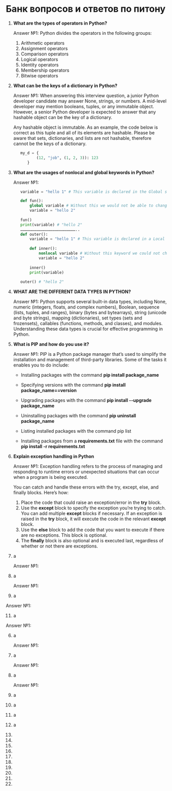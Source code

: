 # Банк вопросов и ответов по питону

1. **What are the types of operators in Python?**

   Answer №1: Python divides the operators in the following groups:
    1. Arithmetic operators
    2. Assignment operators
    3. Comparison operators
    4. Logical operators
    5. Identity operators
    6. Membership operators
    7. Bitwise operators

2. **What can be the keys of a dictionary in Python?**

   Answer №1: When answering this interview question, a junior Python developer candidate may answer None, strings, or numbers. A mid-level developer may mention booleans, tuples, or any immutable object. However, a senior Python developer is expected to answer that any hashable object can be the key of a dictionary.

   Any hashable object is immutable. As an example, the code below is correct as this tuple and all of its elements are hashable. Please be aware that sets, dictionaries, and lists are not hashable, therefore cannot be the keys of a dictionary. 

   ```python 
      my_d = {
             (12, "job", (1, 2, 3)): 123
         }
   ```

3. **What are the usages of nonlocal and global keywords in Python?**
     
   Answer №1: 
   ```python 
      variable = "hello 1" # This variable is declared in the Global scope

      def fun():
          global variable # Without this we would not be able to change the variable value
          variable = "hello 2"
          
      fun()
      print(variable) # "hello 2"
      ………………………………………………………………..
      def outer():
          variable = "hello 1" # This variable is declared in a Local scope
          
          def inner():
              nonlocal variable # Without this keyword we could not change the variable value
              variable = "hello 2"
          
          inner()
          print(variable)
          
      outer() # "hello 2"
   ```

4. **WHAT ARE THE DIFFERENT DATA TYPES IN PYTHON?**
    
    Answer №1: Python supports several built-in data types, including None, numeric (integers, floats, and complex numbers), Boolean, sequence (lists, tuples, and ranges), binary (bytes and bytearrays), string (unicode and byte strings), mapping (dictionaries), set types (sets and frozensets), callables (functions, methods, and classes), and modules. Understanding these data types is crucial for effective programming in Python.

 
5. **What is PIP and how do you use it?**

   Answer №1: PIP is a Python package manager that’s used to simplify the installation and management of third-party libraries. Some of the tasks it enables you to do include: 

   - Installing packages with the command **pip install package_name**
   
   - Specifying versions with the command **pip install package_name==version**
   
   - Upgrading packages with the command **pip install --upgrade package_name** 
   
   - Uninstalling packages with the command **pip uninstall package_name**
   
   - Listing installed packages with the command pip list
   
   - Installing packages from a **requirements.txt** file with the command **pip install -r requirements.txt**

6. **Explain exception handling in Python**

   Answer №1: Exception handling refers to the process of managing and responding to runtime errors or unexpected situations that can occur when a program is being executed. 

   You can catch and handle these errors with the try, except, else, and finally blocks. Here’s how: 
   1. Place the code that could raise an exception/error in the **try** block.
   2. Use the **except** block to specify the exception you’re trying to catch. You can add multiple **except** blocks if necessary. If an exception is raised in the **try** block, it will execute the code in the relevant **except** block.
   3. Use the **else** block to add the code that you want to execute if there are no exceptions. This block is optional.
   4. The **finally** block is also optional and is executed last, regardless of whether or not there are exceptions. 

8. а

   Answer №1:   

9. а

   Answer №1:   

10. а

   Answer №1:   

11. а

   Answer №1:   

6. а

   Answer №1:   

6. а

   Answer №1:   

6. а

   Answer №1:   


8. а
9. а
10. а
11. а

19. 

20. 

21. 

22. 

23. 

24. 

25. 

26. 

27. 

28. 


